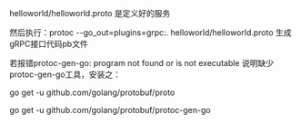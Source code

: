 helloworld/helloworld.proto 是定义好的服务


然后执行：protoc --go_out=plugins=grpc:. helloworld/helloworld.proto  生成gRPC接口代码pb文件


若报错protoc-gen-go: program not found or is not executable 说明缺少protoc-gen-go工具，安装之：


go get -u github.com/golang/protobuf/proto


go get -u github.com/golang/protobuf/protoc-gen-go


